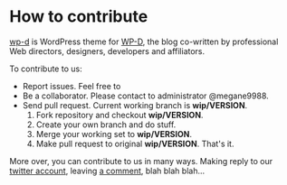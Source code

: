 # How to contribute

[wp-d](https://github.com/megane9988/wp-d) is WordPress theme for [WP-D](http://wp-d.org), the blog co-written by professional Web directors, designers, developers and affiliators.

To contribute to us:

- Report issues. Feel free to 
- Be a collaborator. Please contact to administrator @megane9988.
- Send pull request. Current working branch is **wip/VERSION**.
	1. Fork repository and checkout **wip/VERSION**.
	2. Create your own branch and do stuff.
	3. Merge your working set to **wip/VERSION**.
	4. Make pull request to original **wip/VERSION**. That's it.

More over, you can contribute to us in many ways.
Making reply to our [twitter account](https://twitter.com/wp_d_official), leaving [a comment](http://wp-d.org/about/), blah blah blah...
